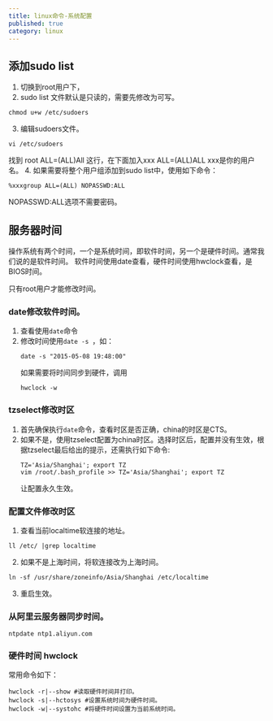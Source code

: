 ```yaml
---
title: linux命令-系统配置
published: true
category: linux
---
```



## 添加sudo list
1. 切换到root用户下，
2. sudo list 文件默认是只读的，需要先修改为可写。
```
chmod u+w /etc/sudoers
```
3. 编辑sudoers文件。
```
vi /etc/sudoers
```
找到 root ALL=(ALL)All 这行，在下面加入xxx ALL=(ALL)ALL xxx是你的用户名。
4. 如果需要将整个用户组添加到sudo list中，使用如下命令：
```
%xxxgroup ALL=(ALL) NOPASSWD:ALL
```
NOPASSWD:ALL选项不需要密码。

## 服务器时间
操作系统有两个时间，一个是系统时间，即软件时间，另一个是硬件时间。通常我们说的是软件时间。
软件时间使用date查看，硬件时间使用hwclock查看，是BIOS时间。

只有root用户才能修改时间。

### date修改软件时间。
1. 查看使用`date`命令
2. 修改时间使用`date -s `，如：
    ```
    date -s "2015-05-08 19:48:00"
    ```
    如果需要将时间同步到硬件，调用 
    ```
    hwclock -w
    ```

### tzselect修改时区
1. 首先确保执行`date`命令，查看时区是否正确，china的时区是CTS。
2. 如果不是，使用tzselect配置为china时区。选择时区后，配置并没有生效，根据tzselect最后给出的提示，还需执行如下命令:
    ```
    TZ='Asia/Shanghai'; export TZ
    vim /root/.bash_profile >> TZ='Asia/Shanghai'; export TZ
    ```
    让配置永久生效。

### 配置文件修改时区
1. 查看当前localtime软连接的地址。
```
ll /etc/ |grep localtime 
```
2. 如果不是上海时间，将软连接改为上海时间。
```
ln -sf /usr/share/zoneinfo/Asia/Shanghai /etc/localtime
```
3. 重启生效。

### 从阿里云服务器同步时间。
```
ntpdate ntp1.aliyun.com
```

### 硬件时间 hwclock
常用命令如下：
```
hwclock -r|--show #读取硬件时间并打印。
hwclock -s|--hctosys #设置系统时间为硬件时间。
hwclock -w|--systohc #将硬件时间设置为当前系统时间。
```
